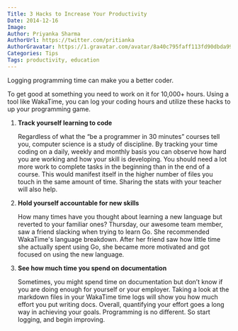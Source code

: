 ```yaml
---
Title: 3 Hacks to Increase Your Productivity
Date: 2014-12-16
Image: 
Author: Priyanka Sharma
AuthorUrl: https://twitter.com/pritianka
AuthorGravatar: https://1.gravatar.com/avatar/8a40c795faff113fd90dbda994d43156
Categories: Tips
Tags: productivity, education
---
```


Logging programming time can make you a better coder.

To get good at something you need to work on it for 10,000+ hours. Using a tool like
WakaTime, you can log your coding hours and utilize these hacks to up your programming game.

1.  **Track yourself learning to code**

    Regardless of what the “be a programmer in 30 minutes” courses tell you, computer
    science is a study of discipline. By tracking your time coding on a daily, weekly and
    monthly basis you can observe how hard you are working and how your skill is
    developing. You should need a lot more work to complete tasks in the beginning
    than in the end of a course. This would manifest itself in the higher number of files
    you touch in the same amount of time. Sharing the stats with your teacher will also
    help.

2.  **Hold yourself accountable for new skills**

    How many times have you thought about learning a new language but reverted to
    your familiar ones? Thursday, our awesome team member, saw a friend slacking
    when trying to learn Go. She recommended WakaTime's language breakdown. After her friend
    saw how little time she actually spent using Go, she became more motivated and
    got focused on using the new language.

3.  **See how much time you spend on documentation**

    Sometimes, you might spend time on documentation but don’t know if you are doing
    enough for yourself or your employer. Taking a look at the markdown files in your
    WakaTime time logs will show you how much effort you put writing docs.
    Overall, quantifying your effort goes a long way in achieving your goals.
    Programming is no different. So start logging, and begin improving.
